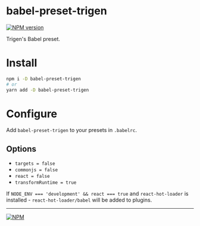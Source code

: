 # babel-preset-trigen

[![NPM version][npm]][npm-url]

[npm]: https://img.shields.io/npm/v/babel-preset-trigen.svg
[npm-url]: https://npmjs.com/package/babel-preset-trigen

Trigen's Babel preset.

# Install

```bash
npm i -D babel-preset-trigen
# or
yarn add -D babel-preset-trigen
```

# Configure

Add `babel-preset-trigen` to your presets in `.babelrc`.

## Options

- `targets = false`
- `commonjs = false`
- `react = false`
- `transformRuntime = true`

If `NODE_ENV === 'development' && react === true` and `react-hot-loader` is installed - `react-hot-loader/babel` will be added to plugins.

---
[![NPM](https://nodei.co/npm/babel-preset-trigen.png?downloads=true&downloadRank=true&stars=true)](https://nodei.co/npm/babel-preset-trigen/)

